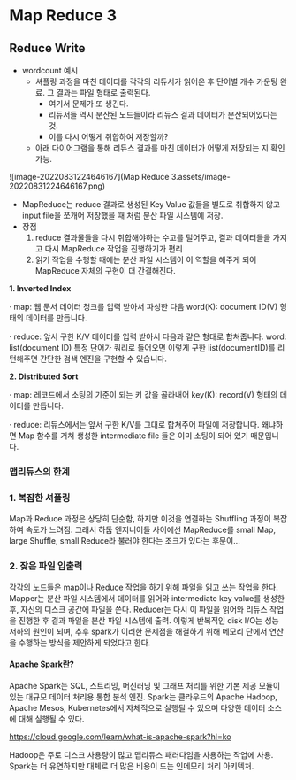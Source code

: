 # Map Reduce 3

## Reduce Write

- wordcount 예시
  - 셔플링 과정을 마친 데이터를 각각의 리듀서가 읽어온 후 단어별 개수 카운팅 완료. 그 결과는 파일 형태로 출력된다.
    - 여기서 문제가 또 생긴다. 
    - 리듀서들 역시 분산된 노드들이라 리듀스 결과 데이터가 분산되어있다는 것.
    - 이를 다시 어떻게 취합하여 저장할까?
  - 아래 다이어그램을 통해 리듀스 결과를 마친 데이터가 어떻게 저장되는 지 확인 가능.

![image-20220831224646167](Map Reduce 3.assets/image-20220831224646167.png)

- MapReduce는 reduce 결과로 생성된 Key Value 값들을 별도로 취합하지 않고 input file을 쪼개어 저장했을 때 처럼 분산 파일 시스템에 저장. 
- 장점
  1. reduce 결과물들을 다시 취합해야하는 수고를 덜어주고, 결과 데이터들을 가지고 다시 MapReduce 작업을 진행하기가 편리 
  2. 읽기 작업을 수행할 때에는 분산 파일 시스템이 이 역할을 해주게 되어 MapReduce 자체의 구현이 더 간결해진다.

**1. Inverted Index**

· map: 웹 문서 데이터 청크를 입력 받아서 파싱한 다음 word(K): document ID(V) 형태의 데이터를 만듭니다.

· reduce: 앞서 구한 K/V 데이터를 입력 받아서 다음과 같은 형태로 합쳐줍니다. word: list(document ID) 특정 단어가 쿼리로 들어오면 이렇게 구한 list(documentID)를 리턴해주면 간단한 검색 엔진을 구현할 수 있습니다.

**2. Distributed Sort**

· map: 레코드에서 소팅의 기준이 되는 키 값을 골라내어 key(K): record(V) 형태의 데이터를 만듭니다.

· reduce: 리듀스에서는 앞서 구한 K/V를 그대로 합쳐주어 파일에 저장합니다. 왜냐하면 Map 함수를 거쳐 생성한 intermediate file 들은  이미 소팅이 되어 있기 때문입니다.



### 맵리듀스의 한계

### 1. 복잡한 셔플링

Map과 Reduce 과정은 상당히 단순함, 하지만 이것을 연결하는 Shuffling 과정이 복잡하여 속도가 느려짐. 그래서 하둡 엔지니어들 사이에선 MapReduce를 small Map, large Shuffle, small Reduce라 불러야 한다는 조크가 있다는 후문이...

### 2. 잦은 파일 입출력

각각의 노드들은 map이나 Reduce 작업을 하기 위해 파일을 읽고 쓰는 작업을 한다. Mapper는 분산 파일 시스템에서 데이터를 읽어와 intermediate key value를 생성한 후, 자신의 디스크 공간에 파일을 쓴다. Reducer는 다시 이 파일을 읽어와 리듀스 작업을 진행한 후 결과 파일을 분산 파일 시스템에 출력. 이렇게 반복적인 disk I/O는 성능 저하의 원인이 되며, 추후 spark가 이러한 문제점을 해결하기 위해 메모리 단에서 연산을 수행하는 방식을 제안하게 되었다고 한다.

#### Apache Spark란?

Apache Spark는 SQL, 스트리밍, 머신러닝 및 그래프 처리를 위한 기본 제공 모듈이 있는 대규모 데이터 처리용 통합 분석 엔진. Spark는 클라우드의 Apache Hadoop, Apache Mesos, Kubernetes에서 자체적으로 실행될 수 있으며 다양한 데이터 소스에 대해 실행될 수 있다. 

https://cloud.google.com/learn/what-is-apache-spark?hl=ko

Hadoop은 주로 디스크 사용량이 많고 맵리듀스 패러다임을 사용하는 작업에 사용. Spark는 더 유연하지만 대체로 더 많은 비용이 드는 인메모리 처리 아키텍처.